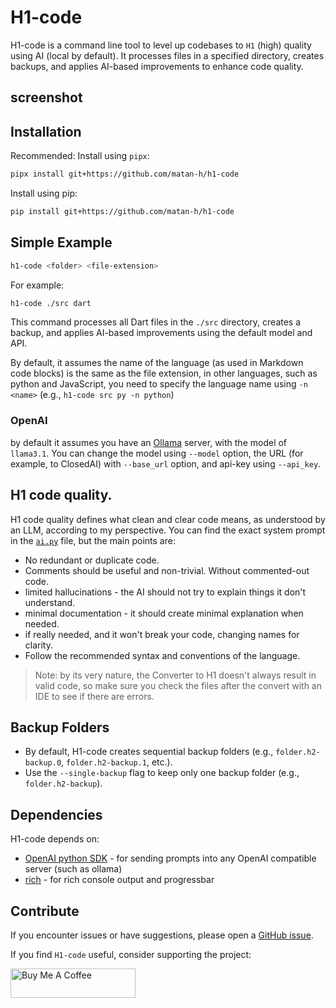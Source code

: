 # H1-code

H1-code is a command line tool to level up codebases to `H1` (high) quality using AI (local by default). It processes files in a specified directory, creates backups, and applies AI-based improvements to enhance code quality.
## screenshot

## Installation
Recommended: Install using `pipx`:
```bash
pipx install git+https://github.com/matan-h/h1-code
```

Install using pip:

```bash
pip install git+https://github.com/matan-h/h1-code
```
<PyPI coming soon>

## Simple Example
```bash
h1-code <folder> <file-extension>
```

For example:

```bash
h1-code ./src dart
```
This command processes all Dart files in the `./src` directory, creates a backup, and applies AI-based improvements using the default model and API.

By default, it assumes the name of the language (as used in Markdown code blocks) is the same as the file extension, in other languages, such as python and JavaScript, you need to specify the language name using `-n <name>` (e.g., `h1-code src py -n python`)

### OpenAI
by default it assumes you have an [Ollama](https://github.com/ollama/ollama) server, with the model of `llama3.1`.
You can change the model using `--model` option, the URL (for example, to ClosedAI) with `--base_url` option, and api-key using `--api_key`.

## H1 code quality.
H1 code quality defines what clean and clear code means, as understood by an LLM, according to my perspective. You can find the exact system prompt in the [`ai.py`](https://github.com/matan-h/H1-code/blob/main/h1_code/ai.py#L4) file, but the main points are:

* No redundant or duplicate code.
* Comments should be useful and non-trivial. Without commented-out code.
* limited hallucinations - the AI should not try to explain things it don't understand.
* minimal documentation - it should create minimal explanation when needed. 
* if really needed, and it won't break your code, changing names for clarity.
* Follow the recommended syntax and conventions of the language.

> Note: by its very nature, the Converter to H1 doesn't always result in valid code, so make sure you check the files after the convert with an IDE to see if there are errors.

## Backup Folders

- By default, H1-code creates sequential backup folders (e.g., `folder.h2-backup.0`, `folder.h2-backup.1`, etc.).
- Use the `--single-backup` flag to keep only one backup folder (e.g., `folder.h2-backup`).

## Dependencies

H1-code depends on:

* [OpenAI python SDK](https://github.com/openai/openai-python) - for sending prompts into any OpenAI compatible server (such as ollama)
* [rich](https://github.com/Textualize/rich) - for rich console output and progressbar

## Contribute

If you encounter issues or have suggestions, please open a [GitHub issue](https://github.com/matan-h/h1-code/issues).

If you find `H1-code` useful, consider supporting the project:

<a href="https://www.buymeacoffee.com/matanh" target="_blank"><img src="https://cdn.buymeacoffee.com/buttons/default-blue.png" alt="Buy Me A Coffee" height="47" width="200"></a>
